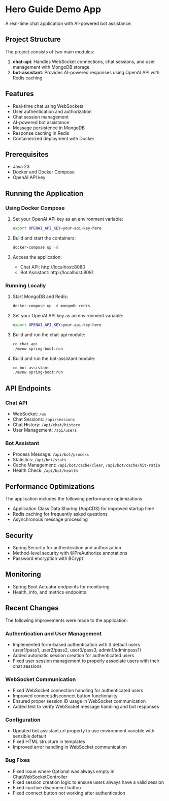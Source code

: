 # Hero Guide Demo App

A real-time chat application with AI-powered bot assistance.

## Project Structure

The project consists of two main modules:

1. **chat-api**: Handles WebSocket connections, chat sessions, and user management with MongoDB storage
2. **bot-assistant**: Provides AI-powered responses using OpenAI API with Redis caching

## Features

- Real-time chat using WebSockets
- User authentication and authorization
- Chat session management
- AI-powered bot assistance
- Message persistence in MongoDB
- Response caching in Redis
- Containerized deployment with Docker

## Prerequisites

- Java 23
- Docker and Docker Compose
- OpenAI API key

## Running the Application

### Using Docker Compose

1. Set your OpenAI API key as an environment variable:
   ```bash
   export OPENAI_API_KEY=your-api-key-here
   ```

2. Build and start the containers:
   ```bash
   docker-compose up -d
   ```

3. Access the application:
    - Chat API: http://localhost:8080
    - Bot Assistant: http://localhost:8081

### Running Locally

1. Start MongoDB and Redis:
   ```bash
   docker-compose up -d mongodb redis
   ```

2. Set your OpenAI API key as an environment variable:
   ```bash
   export OPENAI_API_KEY=your-api-key-here
   ```

3. Build and run the chat-api module:
   ```bash
   cd chat-api
   ./mvnw spring-boot:run
   ```

4. Build and run the bot-assistant module:
   ```bash
   cd bot-assistant
   ./mvnw spring-boot:run
   ```

## API Endpoints

### Chat API

- WebSocket: `/ws`
- Chat Sessions: `/api/sessions`
- Chat History: `/api/chat/history`
- User Management: `/api/users`

### Bot Assistant

- Process Message: `/api/bot/process`
- Statistics: `/api/bot/stats`
- Cache Management: `/api/bot/cache/clear`, `/api/bot/cache/hit-ratio`
- Health Check: `/api/bot/health`

## Performance Optimizations

The application includes the following performance optimizations:

- Application Class Data Sharing (AppCDS) for improved startup time
- Redis caching for frequently asked questions
- Asynchronous message processing

## Security

- Spring Security for authentication and authorization
- Method-level security with @PreAuthorize annotations
- Password encryption with BCrypt

## Monitoring

- Spring Boot Actuator endpoints for monitoring
- Health, info, and metrics endpoints

## Recent Changes

The following improvements were made to the application:

### Authentication and User Management

- Implemented form-based authentication with 3 default users (user1/pass1, user2/pass2, user3/pass3, admin1/adminpass1)
- Added automatic session creation for authenticated users
- Fixed user session management to properly associate users with their chat sessions

### WebSocket Communication

- Fixed WebSocket connection handling for authenticated users
- Improved connect/disconnect button functionality
- Ensured proper session ID usage in WebSocket communication
- Added test to verify WebSocket message handling and bot responses

### Configuration

- Updated bot.assistant.url property to use environment variable with sensible default
- Fixed HTML structure in templates
- Improved error handling in WebSocket communication

### Bug Fixes

- Fixed issue where Optional<ChatSession> was always empty in ChatWebSocketController
- Fixed session creation logic to ensure users always have a valid session
- Fixed inactive disconnect button
- Fixed connect button not working after authentication
